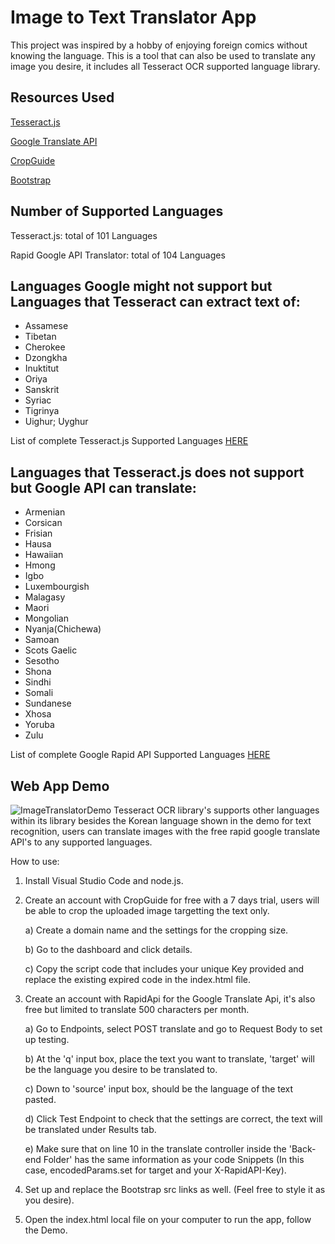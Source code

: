 # Image to Text Translator App

This project was inspired by a hobby of enjoying foreign comics without knowing the language. This is a tool that can also be used to translate any image you desire, it includes all Tesseract OCR supported language library.

## Resources Used

[Tesseract.js](https://github.com/naptha/tesseract.js/blob/master/README.md)

[Google Translate API](https://rapidapi.com/googlecloud/api/google-translate1)

[CropGuide](https://crop.guide/)

[Bootstrap](https://getbootstrap.com/docs/5.3/getting-started/introduction/)

## Number of Supported Languages

Tesseract.js: total of 101 Languages

Rapid Google API Translator: total of 104 Languages

## Languages Google might not support but Languages that Tesseract can extract text of:

- Assamese
- Tibetan
- Cherokee
- Dzongkha
- Inuktitut
- Oriya
- Sanskrit
- Syriac
- Tigrinya
- Uighur; Uyghur

List of complete Tesseract.js Supported Languages [HERE](https://tesseract-ocr.github.io/tessdoc/Data-Files#data-files-for-version-400-november-29-2016)

## Languages that Tesseract.js does not support but Google API can translate:

- Armenian
- Corsican
- Frisian
- Hausa
- Hawaiian
- Hmong
- Igbo
- Luxembourgish
- Malagasy
- Maori
- Mongolian
- Nyanja(Chichewa)
- Samoan
- Scots Gaelic
- Sesotho
- Shona
- Sindhi
- Somali
- Sundanese
- Xhosa
- Yoruba
- Zulu

List of complete Google Rapid API Supported Languages [HERE](https://rapidapi.com/googlecloud/api/google-translate1/details)

## Web App Demo

![ImageTranslatorDemo](https://media.giphy.com/media/v1.Y2lkPTc5MGI3NjExNWIwMmIwZmFmMzgwZWM4MjRkZmY3MmQ5MzM5YWJiMDk5NzRlYTljNyZlcD12MV9pbnRlcm5hbF9naWZzX2dpZklkJmN0PWc/3d1Z8kK9ap0h4sru3y/giphy.gif)
Tesseract OCR library's supports other languages within its library besides the Korean language shown in the demo for text recognition, users can translate images with the free rapid google translate API's to any supported languages.

How to use:

1. Install Visual Studio Code and node.js.
2. Create an account with CropGuide for free with a 7 days trial, users will be able to crop the uploaded image targetting the text only.

   a) Create a domain name and the settings for the cropping size.

   b) Go to the dashboard and click details.

   c) Copy the script code that includes your unique Key provided and replace the existing expired code in the index.html file.

3. Create an account with RapidApi for the Google Translate Api, it's also free but limited to translate 500 characters per month.
   
   a) Go to Endpoints, select POST translate and go to Request Body to set up testing.
   
   b) At the 'q' input box, place the text you want to translate, 'target' will be the language you desire to be translated to.
   
   c) Down to 'source' input box, should be the language of the text pasted.
   
   d) Click Test Endpoint to check that the settings are correct, the text will be translated under Results tab.
   
   e) Make sure that on line 10 in the translate controller inside the 'Back-end Folder' has the same information as your code Snippets (In this case, encodedParams.set for target and your X-RapidAPI-Key).
   
4. Set up and replace the Bootstrap src links as well. (Feel free to style it as you desire).
5. Open the index.html local file on your computer to run the app, follow the Demo.
